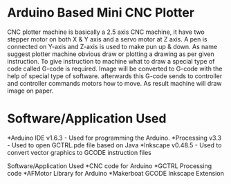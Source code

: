 # Arduino Based Mini CNC Plotter



CNC plotter machine is basically a 2.5 axis CNC machine, it have two stepper motor on both X & Y axis and a servo motor at Z axis.
A pen is connected on Y-axis and Z-axis is used to make pun up & down.
As name suggest plotter machine obvious draw or plotting a drawing as per given instruction.
To give instruction to machine what to draw a special type of code called G-code is required.
Image will be converted to G-code with the help of special type of software.
afterwards this G-code sends to controller and controller commands motors how to move.
As result machine will draw image on paper.

# Software/Application Used
*Arduino IDE v1.6.3 - Used for programming the Arduino.
*Processing v3.3 - Used to open GCTRL.pde file based on Java
*Inkscape v0.48.5 - Used to convert vector graphics to GCODE instruction files

Software/Application Used
*CNC code for Arduino
*GCTRL Processing code
*AFMotor Library for Arduino
*Makerboat GCODE Inkscape Extension
